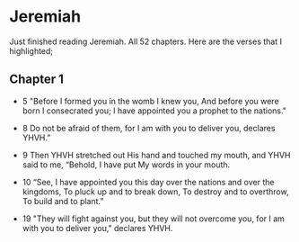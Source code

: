 # Jeremiah

Just finished reading Jeremiah. All 52 chapters. Here are the verses that I highlighted;

## Chapter 1

- 5
"Before I formed you in the womb I knew you, And before you were born I consecrated you; I have appointed you a prophet to the nations."

- 8
Do not be afraid of them, for I am with you to deliver you, declares YHVH.”

- 9
Then YHVH stretched out His hand and touched my mouth, and YHVH said to me, “Behold, I have put My words in your mouth.

- 10
“See, I have appointed you this day over the nations and over the kingdoms, To pluck up and to break down, To destroy and to overthrow, To build and to plant.”

- 19
"They will fight against you, but they will not overcome you, for I am with you to deliver you," declares YHVH.
